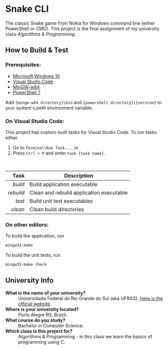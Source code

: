 # Snake CLI
The classic Snake game from Nokia for Windows command line (either PowerShell or CMD). This project is the final assignment of my university class _Algorithms & Programming_.

## How to Build & Test
### Prerequisites:
- [Microsoft Windows 10](https://www.microsoft.com/windows)
- [Visual Studio Code](https://code.visualstudio.com)
- [MinGW-w64](https://sourceforge.net/projects/mingw-w64)
- [PowerShell 7](https://github.com/PowerShell/powershell/releases)

Add `{mingw-w64 directory}\bin` and `{powershell directory}\{version}` to your system's _path_ environment variable.

### On Visual Studio Code:
This project has custom-built tasks for Visual Studio Code. To run tasks either

1. Go to `Terminal\Run Task...`, or
2. Press `Ctrl + P` and enter `task {task name}`.

<br>

| Task          | Description                              |
|--------------:|------------------------------------------|
| _build_       | Build application executable             |
| _rebuild_     | Clean and rebuild application executable |
| _test_        | Build unit test executables              |
| _clean_       | Clean build directories                  |

### On other editors:

To build the application, run
```powershell
mingw32-make
```

To build the unit tests, run
```powershell
mingw32-make check
```

## University Info

<dl>
  <dt><strong>What is the name of your university?</strong></dt>
  <dd>Universidade Federal do Rio Grande do Sul (aka UFRGS). <a href="http://www.ufrgs.br">Here is the official website</a>.</dd>
  
  <dt><strong>Where is your university located?</strong></dt>
  <dd>Porto Alegre RS, Brazil.</dd>
  
  <dt><strong>What course do you study?</strong></dt>
  <dd>Bachelor in Computer Science.</dd>
  
  <dt><strong>Which class is this project for?</strong></dt>
  <dd>Algorithms & Programming - in this class we learn the basics of programming using C.</dd>
</dl>
